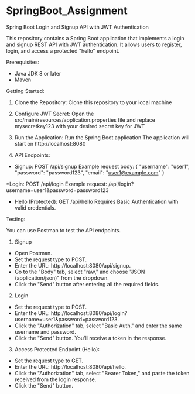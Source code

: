# SpringBoot_Assignment
Spring Boot Login and Signup API with JWT Authentication

This repository contains a Spring Boot application that implements a login and signup REST API with JWT authentication. It allows users to register, login, and access a protected "hello" endpoint.

Prerequisites:
* Java JDK 8 or later
* Maven

Getting Started:

1. Clone the Repository:
Clone this repository to your local machine

2. Configure JWT Secret:
Open the src/main/resources/application.properties file and replace mysecretkey123 with your desired secret key for JWT

3. Run the Application:
Run the Spring Boot application
The application will start on http://localhost:8080

4. API Endpoints:

* Signup: POST /api/signup
  Example request body: { "username": "user1", "password": "password123", "email": "user1@example.com" }
  
*Login: POST /api/login
  Example request: /api/login?username=user1&password=password123
  
* Hello (Protected): GET /api/hello
  Requires Basic Authentication with valid credentials.

Testing:

You can use Postman to test the API endpoints. 

1. Signup

* Open Postman.
* Set the request type to POST.
* Enter the URL: http://localhost:8080/api/signup.
* Go to the "Body" tab, select "raw," and choose "JSON (application/json)" from the dropdown.
* Click the "Send" button after entering all the required fields.

2. Login

* Set the request type to POST.
* Enter the URL: http://localhost:8080/api/login?username=user1&password=password123.
* Click the "Authorization" tab, select "Basic Auth," and enter the same username and password.
* Click the "Send" button. You'll receive a token in the response.

3. Access Protected Endpoint (Hello):

* Set the request type to GET.
* Enter the URL: http://localhost:8080/api/hello.
* Click the "Authorization" tab, select "Bearer Token," and paste the token received from the login response.
* Click the "Send" button.


